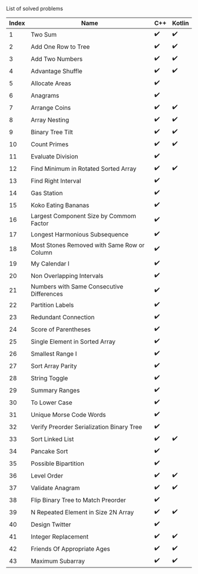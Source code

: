 

List of solved problems

| Index | Name | C++ | Kotlin |
|---|---|---|---|
|1| Two Sum | :heavy_check_mark: | :heavy_check_mark: |
|2| Add One Row to Tree | :heavy_check_mark: | :heavy_check_mark: |
|3| Add Two Numbers | :heavy_check_mark: | :heavy_check_mark: |
|4| Advantage Shuffle | :heavy_check_mark: | :heavy_check_mark: |
|5| Allocate Areas | :heavy_check_mark: |  |
|6| Anagrams | :heavy_check_mark: |  |
|7| Arrange Coins | :heavy_check_mark: | :heavy_check_mark: |
|8| Array Nesting | :heavy_check_mark: | :heavy_check_mark: |
|9| Binary Tree Tilt | :heavy_check_mark: | :heavy_check_mark: |
|10| Count Primes | :heavy_check_mark: | :heavy_check_mark: |
|11| Evaluate Division | :heavy_check_mark: |  |
|12| Find Minimum in Rotated Sorted Array | :heavy_check_mark: | :heavy_check_mark: |
|13| Find Right Interval | :heavy_check_mark: |  |
|14| Gas Station | :heavy_check_mark: |  |
|15| Koko Eating Bananas | :heavy_check_mark: |  |
|16| Largest Component Size by Commom Factor | :heavy_check_mark: |  |
|17| Longest Harmonious Subsequence | :heavy_check_mark: |  |
|18| Most Stones Removed with Same Row or Column | :heavy_check_mark: |  |
|19| My Calendar I | :heavy_check_mark: |  |
|20| Non Overlapping Intervals | :heavy_check_mark: |  |
|21| Numbers with Same Consecutive Differences | :heavy_check_mark: |  |
|22| Partition Labels | :heavy_check_mark: |  |
|23| Redundant Connection | :heavy_check_mark: |  |
|24| Score of Parentheses | :heavy_check_mark: |  |
|25| Single Element in Sorted Array | :heavy_check_mark: |  |
|26| Smallest Range I | :heavy_check_mark: |  |
|27| Sort Array Parity | :heavy_check_mark: |  |
|28| String Toggle | :heavy_check_mark: |  |
|29| Summary Ranges | :heavy_check_mark: |  |
|30| To Lower Case | :heavy_check_mark: |  |
|31| Unique Morse Code Words | :heavy_check_mark: |  |
|32| Verify Preorder Serialization Binary Tree | :heavy_check_mark: |  |
|33| Sort Linked List | :heavy_check_mark: | :heavy_check_mark: |
|34| Pancake Sort | :heavy_check_mark: |  |
|35| Possible Bipartition | :heavy_check_mark: |  |
|36| Level Order | :heavy_check_mark: | :heavy_check_mark: |
|37| Validate Anagram | :heavy_check_mark: | :heavy_check_mark: |
|38| Flip Binary Tree to Match Preorder | :heavy_check_mark: |  |
|39| N Repeated Element in Size 2N Array | :heavy_check_mark: | :heavy_check_mark: |
|40| Design Twitter | :heavy_check_mark: |  |
|41| Integer Replacement | :heavy_check_mark: | :heavy_check_mark: |
|42| Friends Of Appropriate Ages | :heavy_check_mark: | :heavy_check_mark: |
|43| Maximum Subarray | :heavy_check_mark: | :heavy_check_mark: |
